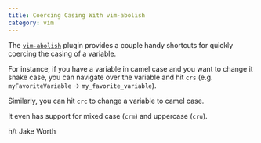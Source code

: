 ```yaml
---
title: Coercing Casing With vim-abolish
category: vim
---
```


The [`vim-abolish`](https://github.com/tpope/vim-abolish) plugin provides a
couple handy shortcuts for quickly coercing the casing of a variable.

For instance, if you have a variable in camel case and you want to change it
snake case, you can navigate over the variable and hit `crs` (e.g.
`myFavoriteVariable` -> `my_favorite_variable`).

Similarly, you can hit `crc` to change a variable to camel case.

It even has support for mixed case (`crm`) and uppercase (`cru`).

h/t Jake Worth
